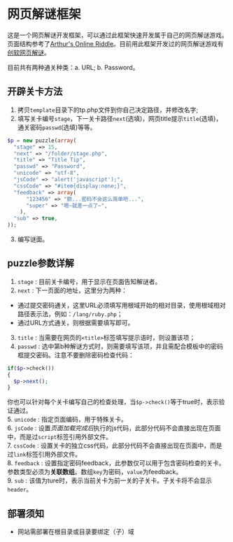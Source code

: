 # 网页解谜框架
这是一个网页解谜开发框架，可以通过此框架快速开发属于自己的网页解谜游戏。页面结构参考了[Arthur's Online Riddle](http://riddle.arthurluk.net)。目前用此框架开发过的网页解谜游戏有[创软网页解谜](http://puzzle.sxisa.com)。

目前共有两种通关种类：a. URL; b. Password。

## 开辟关卡方法
1. 拷贝`template`目录下的tp.php文件到你自己决定路径，并修改名字;
2. 填写关卡编号`stage`，下一关卡路径`next`(选填)，网页title提示`title`(选填)，通关密码`passwd`(选填)等等。
```php
$p = new puzzle(array(
  "stage" => 15,
  "next" => "/folder/stage.php",
  "title" => "Title Tip",
  "passwd" => "Password",
  "unicode" => "utf-8",
  "jsCode" => "alert('javascript');",
  "cssCode" => "#item{display:none;}",
  "feedback" => array(
      "123456" => "额...密码不会这么简单吧...",
      "super" => "嗯~就差一点了~",
    ),
  "sub" => true,
));
```
3. 编写谜面。

## puzzle参数详解
1. `stage` : 目前关卡编号，用于显示在页面告知解谜者。
2. `next` : 下一页面的地址，这里分为两种：  
 - 通过提交密码通关，这里URL必须填写用根域开始的相对目录，使用根域相对路径表示法，例如：`/lang/ruby.php`；  
 - 通过URL方式通关，则根据需要填写即可。
3. `title` : 当需要在网页的`<title>`标签填写提示语时，则设置该项；
4. `passwd` : 选中第b种解谜方式时，则需要填写该项，并且需配合模板中的密码框提交密码。注意不要删除密码检查代码：
```php
if($p->check())
{
  $p->next();
}
```
你也可以针对每个关卡编写自己的检查处理，当`$p->check()`等于true时，表示验证通过。  
5. `unicode` : 指定页面编码，用于特殊关卡。  
6. `jsCode` :  设置*页面加载完成后*执行的js代码，此部分代码不会直接出现在页面中，而是过`script`标签引用外部文件。  
7. `cssCode` : 设置关卡的独立css代码，此部分代码不会直接出现在页面中，而是过`link`标签引用外部文件。  
8. `feedback` : 设置指定密码feedback，此参数仅可以用于包含密码检查的关卡。参数类型必须为**关联数组**。数组`key`为密码，`value`为feedback。  
9. `sub` : 该值为ture时，表示当前关卡为前一关的子关卡。子关卡将不会显示`header`。

## **部署须知**  
- 网站需部署在根目录或目录要绑定（子）域
